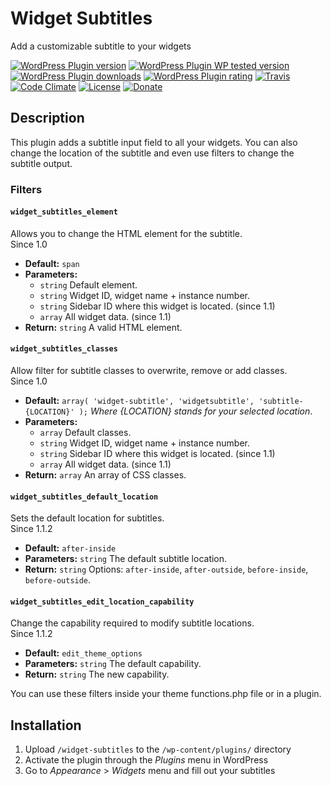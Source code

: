 # Widget Subtitles #
Add a customizable subtitle to your widgets

[![WordPress Plugin version](https://img.shields.io/wordpress/plugin/v/widget-subtitles.svg?style=flat)](https://wordpress.org/plugins/widget-subtitles/)
[![WordPress Plugin WP tested version](https://img.shields.io/wordpress/v/widget-subtitles.svg?style=flat)](https://wordpress.org/plugins/widget-subtitles/)
[![WordPress Plugin downloads](https://img.shields.io/wordpress/plugin/dt/widget-subtitles.svg?style=flat)](https://wordpress.org/plugins/widget-subtitles/)
[![WordPress Plugin rating](https://img.shields.io/wordpress/plugin/r/widget-subtitles.svg?style=flat)](https://wordpress.org/plugins/widget-subtitles/)
[![Travis](https://secure.travis-ci.org/JoryHogeveen/widget-subtitles.png?branch=master)](http://travis-ci.org/JoryHogeveen/widget-subtitles)
[![Code Climate](https://codeclimate.com/github/JoryHogeveen/widget-subtitles/badges/gpa.svg)](https://codeclimate.com/github/JoryHogeveen/widget-subtitles)
[![License](https://img.shields.io/badge/license-GPL--2.0%2B-green.svg)](https://github.com/JoryHogeveen/widget-subtitles/blob/master/license.txt)
[![Donate](https://img.shields.io/badge/Donate-PayPal-green.svg)](https://www.paypal.com/cgi-bin/webscr?cmd=_donations&business=YGPLMLU7XQ9E8&lc=NL&item_name=Widget%20Subtitles&item_number=JWPP%2dWS&currency_code=EUR&bn=PP%2dDonationsBF%3abtn_donateCC_LG%2egif%3aNonHostedGuest)

## Description

This plugin adds a subtitle input field to all your widgets. You can also change the location of the subtitle and even use filters to change the subtitle output.

### Filters

#### `widget_subtitles_element`
Allows you to change the HTML element for the subtitle.  
Since  1.0  

*	**Default:** `span`
*	**Parameters:**
	*	`string` Default element.
	*	`string` Widget ID, widget name + instance number.
	*	`string` Sidebar ID where this widget is located. (since 1.1)
	*	`array`  All widget data. (since 1.1)
*	**Return:** `string` A valid HTML element.

#### `widget_subtitles_classes`
Allow filter for subtitle classes to overwrite, remove or add classes.  
Since  1.0  

*	**Default:** `array( 'widget-subtitle', 'widgetsubtitle', 'subtitle-{LOCATION}' );` *Where {LOCATION} stands for your selected location*.
*	**Parameters:**
	*	`array`  Default classes.
	*	`string` Widget ID, widget name + instance number.
	*	`string` Sidebar ID where this widget is located. (since 1.1)
	*	`array`  All widget data. (since 1.1)
*	**Return:** `array` An array of CSS classes.

#### `widget_subtitles_default_location`
Sets the default location for subtitles.  
Since  1.1.2  

*	**Default:** `after-inside`
*	**Parameters:** `string` The default subtitle location.
*	**Return:** `string` Options: `after-inside`, `after-outside`, `before-inside`, `before-outside`.

#### `widget_subtitles_edit_location_capability`
Change the capability required to modify subtitle locations.  
Since  1.1.2  

*	**Default:** `edit_theme_options`
*	**Parameters:** `string` The default capability.
*	**Return:** `string` The new capability.

You can use these filters inside your theme functions.php file or in a plugin.

## Installation

1. Upload `/widget-subtitles` to the `/wp-content/plugins/` directory
2. Activate the plugin through the *Plugins* menu in WordPress
3. Go to *Appearance* > *Widgets* menu and fill out your subtitles
